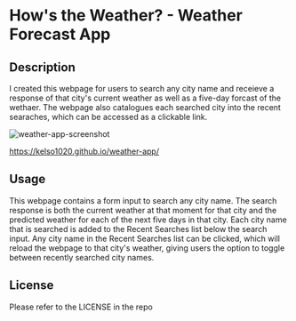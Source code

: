 # How's the Weather? - Weather Forecast App

## Description

I created this webpage for users to search any city name and receieve a response of that city's current weather as well as a five-day forcast of the wethaer. The webpage also catalogues each searched city into the recent searaches, which can be accessed as a clickable link.

![weather-app-screenshot](https://github.com/kelso1020/weather-app/assets/126113017/5ca820eb-a983-4926-8383-03730206f62d)

https://kelso1020.github.io/weather-app/

## Usage

This webpage contains a form input to search any city name. The search response is both the current weather at that moment for that city and the predicted weather for each of the next five days in that city. Each city name that is searched is added to the Recent Searches list below the search input. Any city name in the Recent Searches list can be clicked, which will reload the webpage to that city's weather, giving users the option to toggle between recently searched city names.

## License

Please refer to the LICENSE in the repo
